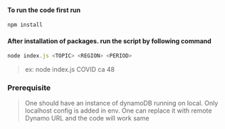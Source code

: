 #### To run the code first run 
```javascript
npm install
```
#### After installation of packages. run the script by following command

```javascript
node index.js <TOPIC> <REGION> <PERIOD>
```

> ex: node index.js COVID ca 48


### Prerequisite
> One should have an instance of dynamoDB running on local. Only localhost config is added in env. One can replace it with remote Dynamo URL and the code will work same